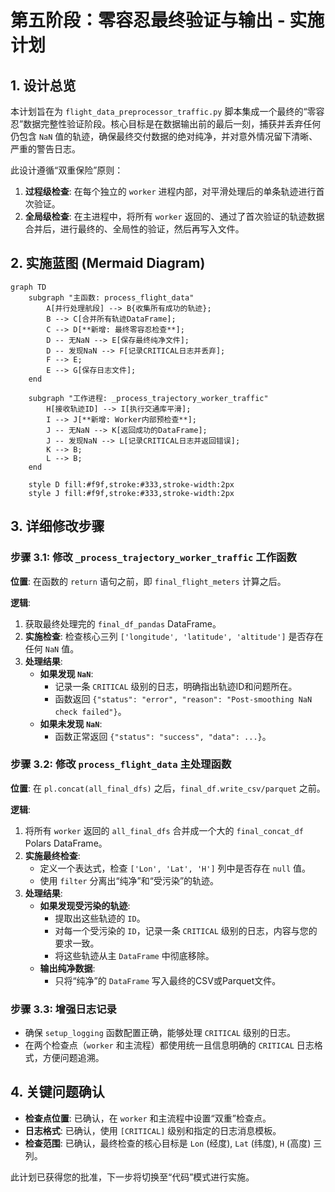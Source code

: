 # 第五阶段：零容忍最终验证与输出 - 实施计划

## 1. 设计总览

本计划旨在为 `flight_data_preprocessor_traffic.py` 脚本集成一个最终的“零容忍”数据完整性验证阶段。核心目标是在数据输出前的最后一刻，捕获并丢弃任何仍包含 `NaN` 值的轨迹，确保最终交付数据的绝对纯净，并对意外情况留下清晰、严重的警告日志。

此设计遵循“双重保险”原则：
1.  **过程级检查**: 在每个独立的 `worker` 进程内部，对平滑处理后的单条轨迹进行首次验证。
2.  **全局级检查**: 在主进程中，将所有 `worker` 返回的、通过了首次验证的轨迹数据合并后，进行最终的、全局性的验证，然后再写入文件。

## 2. 实施蓝图 (Mermaid Diagram)

```mermaid
graph TD
    subgraph "主函数: process_flight_data"
        A[并行处理航段] --> B{收集所有成功的轨迹};
        B --> C[合并所有轨迹DataFrame];
        C --> D[**新增: 最终零容忍检查**];
        D -- 无NaN --> E[保存最终纯净文件];
        D -- 发现NaN --> F[记录CRITICAL日志并丢弃];
        F --> E;
        E --> G[保存日志文件];
    end

    subgraph "工作进程: _process_trajectory_worker_traffic"
        H[接收轨迹ID] --> I[执行交通库平滑];
        I --> J[**新增: Worker内部预检查**];
        J -- 无NaN --> K[返回成功的DataFrame];
        J -- 发现NaN --> L[记录CRITICAL日志并返回错误];
        K --> B;
        L --> B;
    end

    style D fill:#f9f,stroke:#333,stroke-width:2px
    style J fill:#f9f,stroke:#333,stroke-width:2px
```

## 3. 详细修改步骤

### 步骤 3.1: 修改 `_process_trajectory_worker_traffic` 工作函数

**位置**: 在函数的 `return` 语句之前，即 `final_flight_meters` 计算之后。

**逻辑**:
1.  获取最终处理完的 `final_df_pandas` DataFrame。
2.  **实施检查**: 检查核心三列 `['longitude', 'latitude', 'altitude']` 是否存在任何 `NaN` 值。
3.  **处理结果**:
    *   **如果发现 `NaN`**:
        *   记录一条 `CRITICAL` 级别的日志，明确指出轨迹ID和问题所在。
        *   函数返回 `{"status": "error", "reason": "Post-smoothing NaN check failed"}`。
    *   **如果未发现 `NaN`**:
        *   函数正常返回 `{"status": "success", "data": ...}`。

### 步骤 3.2: 修改 `process_flight_data` 主处理函数

**位置**: 在 `pl.concat(all_final_dfs)` 之后，`final_df.write_csv/parquet` 之前。

**逻辑**:
1.  将所有 `worker` 返回的 `all_final_dfs` 合并成一个大的 `final_concat_df` Polars DataFrame。
2.  **实施最终检查**:
    *   定义一个表达式，检查 `['Lon', 'Lat', 'H']` 列中是否存在 `null` 值。
    *   使用 `filter` 分离出“纯净”和“受污染”的轨迹。
3.  **处理结果**:
    *   **如果发现受污染的轨迹**:
        *   提取出这些轨迹的 `ID`。
        *   对每一个受污染的 `ID`，记录一条 `CRITICAL` 级别的日志，内容与您的要求一致。
        *   将这些轨迹从主 `DataFrame` 中彻底移除。
    *   **输出纯净数据**:
        *   只将“纯净”的 `DataFrame` 写入最终的CSV或Parquet文件。

### 步骤 3.3: 增强日志记录

*   确保 `setup_logging` 函数配置正确，能够处理 `CRITICAL` 级别的日志。
*   在两个检查点（`worker` 和主流程）都使用统一且信息明确的 `CRITICAL` 日志格式，方便问题追溯。

## 4. 关键问题确认

*   **检查点位置**: 已确认，在 `worker` 和主流程中设置“双重”检查点。
*   **日志格式**: 已确认，使用 `[CRITICAL]` 级别和指定的日志消息模板。
*   **检查范围**: 已确认，最终检查的核心目标是 `Lon` (经度), `Lat` (纬度), `H` (高度) 三列。

此计划已获得您的批准，下一步将切换至“代码”模式进行实施。